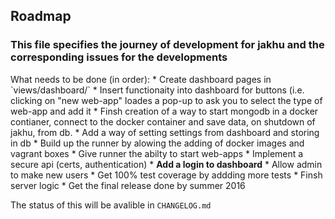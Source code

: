 ## Roadmap
<h3>This file specifies the journey of development for jakhu and the corresponding issues for the developments</h3>
What needs to be done (in order):
* Create dashboard pages in `views/dashboard/`
* Insert functionaity into dashboard for buttons (i.e. clicking on "new web-app" loades a pop-up to ask you to select the type of web-app and add it
* Finsh creation of a way to start mongodb in a docker contianer, connect to the docker container and save data, on shutdown of jakhu, from db.
* Add a way of setting settings from dashboard and storing in db
* Build up the runner by alowing the adding of docker images and vagrant boxes
* Give runner the abilty to start web-apps
* Implement a secure api (certs, authentication)
* <b>Add a login to dashboard</b>
* Allow admin to make new users
* Get 100% test coverage by addding more tests
* Finsh server logic
* Get the final release done by summer 2016

The status of this will be avalible in `CHANGELOG.md`
